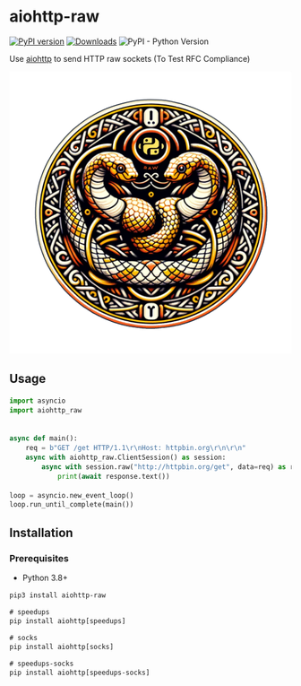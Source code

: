 # aiohttp-raw
[![PyPI version](https://img.shields.io/pypi/v/aiohttp-raw)](https://pypi.org/project/aiohttp-raw/)
[![Downloads](https://pepy.tech/badge/aiohttp-raw)](https://pepy.tech/project/aiohttp-raw)
![PyPI - Python Version](https://img.shields.io/pypi/pyversions/aiohttp-raw)  

Use [aiohttp](https://docs.aiohttp.org/en/stable/) to send HTTP raw sockets (To Test RFC Compliance)

![Logo](https://raw.githubusercontent.com/realgam3/aiohttp-raw/main/assets/img/aiohttp-raw-logo.png)

## Usage
```python
import asyncio
import aiohttp_raw


async def main():
    req = b"GET /get HTTP/1.1\r\nHost: httpbin.org\r\n\r\n"
    async with aiohttp_raw.ClientSession() as session:
        async with session.raw("http://httpbin.org/get", data=req) as response:
            print(await response.text())

loop = asyncio.new_event_loop()
loop.run_until_complete(main())
```

## Installation
### Prerequisites
* Python 3.8+

```shell
pip3 install aiohttp-raw
```

```shell
# speedups
pip install aiohttp[speedups]
````

```shell
# socks
pip install aiohttp[socks]
```

```shell
# speedups-socks
pip install aiohttp[speedups-socks]
```
